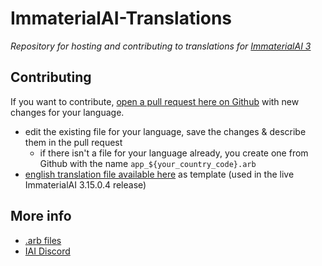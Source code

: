 # ImmaterialAI-Translations

_Repository for hosting and contributing to translations for [ImmaterialAI 3](https://immaterialai.com)_

## Contributing
If you want to contribute, [open a pull request here on Github](https://github.com/claudiu-bele/ImmaterialAI-Translations/pulls) with new changes for your language.
- edit the existing file for your language, save the changes & describe them in the pull request  
  - if there isn't a file for your language already, you create one from Github with the name `app_${your_country_code}.arb` 
- [english translation file available here](https://github.com/claudiu-bele/ImmaterialAI-Translations/blob/main/app_en.arb) as template (used in the live ImmaterialAI 3.15.0.4 release)

## More info
- [.arb files](https://github.com/google/app-resource-bundle/wiki/ApplicationResourceBundleSpecification)
- [IAI Discord](https://discord.gg/uYb5Q7yt8B)
